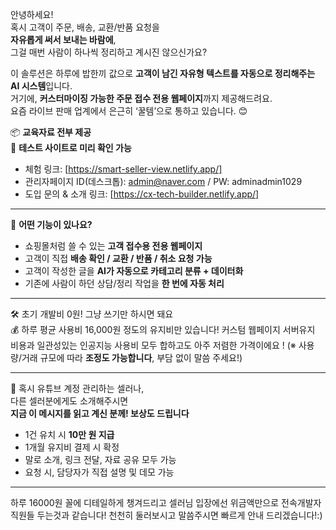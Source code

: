안녕하세요!  
혹시 고객이 주문, 배송, 교환/반품 요청을  
**자유롭게 써서 보내는 바람에**,  
그걸 매번 사람이 하나씩 정리하고 계시진 않으신가요?

이 솔루션은 하루에 밥한끼 값으로
**고객이 남긴 자유형 텍스트를 자동으로 정리해주는 AI 시스템**입니다.  
거기에, **커스터마이징 가능한 주문 접수 전용 웹페이지**까지 제공해드려요.  
요즘 라이브 판매 업계에서 은근히 ‘꿀템’으로 통하고 있습니다. 😊

📦 **교육자료 전부 제공**  
🧪 **테스트 사이트로 미리 확인 가능**

-   체험 링크: [https://smart-seller-view.netlify.app/]
-   관리자페이지 ID(데스크톱): admin@naver.com / PW: adminadmin1029
-   도입 문의 & 소개 링크: [https://cx-tech-builder.netlify.app/]

---

📌 **어떤 기능이 있나요?**

-   쇼핑몰처럼 쓸 수 있는 **고객 접수용 전용 웹페이지**
-   고객이 직접 **배송 확인 / 교환 / 반품 / 취소 요청 가능**
-   고객이 작성한 글을 **AI가 자동으로 카테고리 분류 + 데이터화**
-   기존에 사람이 하던 상담/정리 작업을 **한 번에 자동 처리**

---

🛠 초기 개발비 0원! 그냥 쓰기만 하시면 돼요  
💰 하루 평균 사용비 16,000원 정도의 유지비만 있습니다!
커스텀 웹페이지 서버유지 비용과 일관성있는 인공지능 사용비 모두 합하고도 아주 저렴한 가격이에요 !
(※ 사용량/거래 규모에 따라 **조정도 가능합니다**, 부담 없이 말씀 주세요!)

---

📣 혹시 유튜브 계정 관리하는 셀러나,  
다른 셀러분에게도 소개해주시면  
**지금 이 메시지를 읽고 계신 분께! 보상도 드립니다**

-   1건 유치 시 **10만 원 지급**
-   1개월 유지비 결제 시 확정
-   말로 소개, 링크 전달, 자료 공유 모두 가능
-   요청 시, 담당자가 직접 설명 및 데모 가능

---




하루 16000원 꼴에 디테일하게 챙겨드리고 셀러님 입장에선 
위금액만으로 전속개발자 직원들 두는것과 같습니다!
천천히 둘러보시고 말씀주시면 빠르게 안내 드리겠습니다!:)